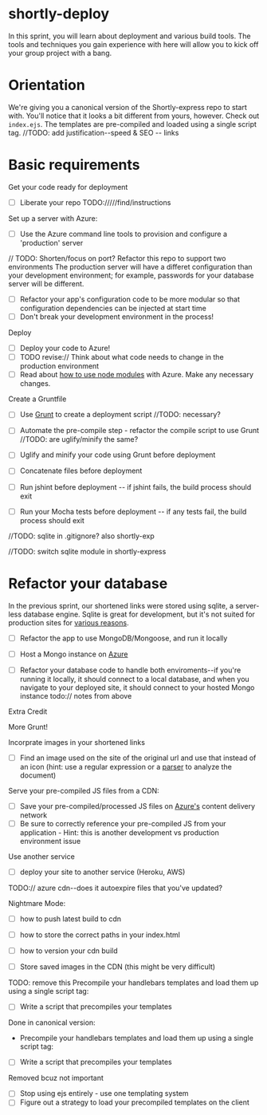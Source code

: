 shortly-deploy
==============

In this sprint, you will learn about deployment and various build tools. The tools and techniques you gain experience with here will allow you to kick off your group project with a bang.

Orientation
===========

We're giving you a canonical version of the Shortly-express repo to start with. You'll notice that it looks a bit different from yours, however. Check out `index.ejs`. The templates are pre-compiled and loaded using a single script tag. //TODO: add justification--speed & SEO -- links

Basic requirements
====================

Get your code ready for deployment
 * [ ] Liberate your repo
 TODO://///find/instructions

Set up a server with Azure:
 * [ ] Use the Azure command line tools to provision and configure a 'production' server

// TODO: Shorten/focus on port?
Refactor this repo to support two environments
The production server will have a differet configuration than your development environment; for example, passwords for your database server will be different.
 * [ ] Refactor your app's configuration code to be more modular so that configuration dependencies can be injected at start time
 * [ ] Don't break your development environment in the process!

Deploy
 * [ ] Deploy your code to Azure!
 * [ ] TODO revise:// Think about what code needs to change in the production environment
 * [ ] Read about [how to use node modules](http://www.windowsazure.com/en-us/documentation/articles/nodejs-use-node-modules-windows-azure-apps/) with Azure. Make any necessary changes.

Create a Gruntfile 
 * [ ] Use [Grunt](http://gruntjs.com/) to create a deployment script
 //TODO: necessary?
 * [ ] Automate the pre-compile step - refactor the compile script to use Grunt
 //TODO: are uglify/minify the same?
 * [ ] Uglify and minify your code using Grunt before deployment
 * [ ] Concatenate files before deployment
 * [ ] Run jshint before deployment -- if jshint fails, the build process should exit
 * [ ] Run your Mocha tests before deployment -- if any tests fail, the build process should exit


//TODO: sqlite in .gitignore? also shortly-exp

//TODO: switch sqlite module in shortly-express

Refactor your database 
======================
In the previous sprint, our shortened links were stored using sqlite, a server-less database engine. Sqlite is great for development, but it's not suited for production sites for [various reasons](http://stackoverflow.com/questions/913067/sqlite-as-a-production-database-for-a-low-traffic-site).
* [ ] Refactor the app to use MongoDB/Mongoose, and run it locally
* [ ] Host a Mongo instance on [Azure](http://www.windowsazure.com/en-us/documentation/articles/store-mongolab-web-sites-nodejs-store-data-mongodb/)
* [ ] Refactor your database code to handle both enviroments--if you're running it locally, it should connect to a local database, and when you navigate to your deployed site, it should connect to your hosted Mongo instance
todo:// notes from above


Extra Credit

More Grunt! 

Incorprate images in your shortened links
 * [ ] Find an image used on the site of the original url and use that instead of an icon (hint: use a regular expression or a [parser](http://stackoverflow.com/questions/7977945/html-parser-on-nodejs) to analyze the document)

Serve your pre-compiled JS files from a CDN:
 * [ ] Save your pre-compiled/processed JS files on [Azure's](http://www.windowsazure.com/en-us/documentation/articles/cdn-how-to-use/) content delivery network
 * [ ] Be sure to correctly reference your pre-compiled JS from your application - Hint: this is another development vs production environment issue

Use another service
 * [ ] deploy your site to another service (Heroku, AWS)

 TODO:// azure cdn--does it autoexpire files that you've updated?


 Nightmare Mode:

 * [ ] how to push latest build to cdn
 * [ ] how to store the correct paths in your index.html
 * [ ] how to version your cdn build 
 * [ ] Store saved images in the CDN (this might be very difficult)



TODO: remove this
Precompile your handlebars templates and load them up using a single script tag:
 * [ ] Write a script that precompiles your templates

Done in canonical version:
- Precompile your handlebars templates and load them up using a single script tag:
 * [ ] Write a script that precompiles your templates

Removed bcuz not important
 * [ ] Stop using ejs entirely - use one templating system
 * [ ] Figure out a strategy to load your precompiled templates on the client
